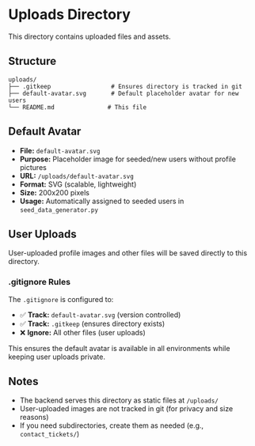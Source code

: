 # Uploads Directory

This directory contains uploaded files and assets.

## Structure

```
uploads/
├── .gitkeep                 # Ensures directory is tracked in git
├── default-avatar.svg       # Default placeholder avatar for new users
└── README.md               # This file
```

## Default Avatar

- **File:** `default-avatar.svg`
- **Purpose:** Placeholder image for seeded/new users without profile pictures
- **URL:** `/uploads/default-avatar.svg`
- **Format:** SVG (scalable, lightweight)
- **Size:** 200x200 pixels
- **Usage:** Automatically assigned to seeded users in `seed_data_generator.py`

## User Uploads

User-uploaded profile images and other files will be saved directly to this directory.

### .gitignore Rules

The `.gitignore` is configured to:
- ✅ **Track:** `default-avatar.svg` (version controlled)
- ✅ **Track:** `.gitkeep` (ensures directory exists)
- ❌ **Ignore:** All other files (user uploads)

This ensures the default avatar is available in all environments while keeping user uploads private.

## Notes

- The backend serves this directory as static files at `/uploads/`
- User-uploaded images are not tracked in git (for privacy and size reasons)
- If you need subdirectories, create them as needed (e.g., `contact_tickets/`)
